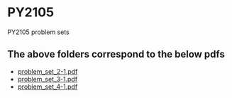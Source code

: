 # PY2105
PY2105 problem sets

The above folders correspond to the below pdfs
----------------------------------------------

* [problem_set_2-1.pdf](problem_set_2-1.pdf)
* [problem_set_3-1.pdf](problem_set_3-1.pdf)
* [problem_set_4-1.pdf](problem_set_4-1.pdf)

